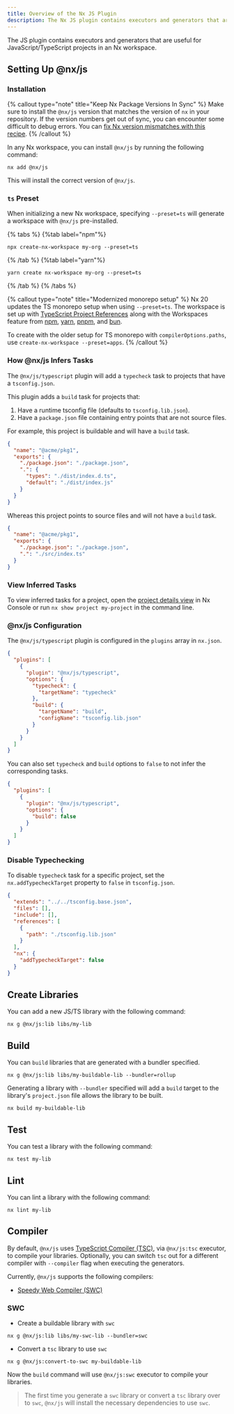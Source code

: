 ```yaml
---
title: Overview of the Nx JS Plugin
description: The Nx JS plugin contains executors and generators that are useful for JavaScript/TypeScript projects in an Nx workspace.
---
```


The JS plugin contains executors and generators that are useful for JavaScript/TypeScript projects in an Nx workspace.

## Setting Up @nx/js

### Installation

{% callout type="note" title="Keep Nx Package Versions In Sync" %}
Make sure to install the `@nx/js` version that matches the version of `nx` in your repository. If the version numbers get out of sync, you can encounter some difficult to debug errors. You can [fix Nx version mismatches with this recipe](/recipes/tips-n-tricks/keep-nx-versions-in-sync).
{% /callout %}

In any Nx workspace, you can install `@nx/js` by running the following command:

```shell {% skipRescope=true %}
nx add @nx/js
```

This will install the correct version of `@nx/js`.

### `ts` Preset

When initializing a new Nx workspace, specifying `--preset=ts` will generate a workspace with `@nx/js` pre-installed.

{% tabs %}
{%tab label="npm"%}

```shell
npx create-nx-workspace my-org --preset=ts
```

{% /tab %}
{%tab label="yarn"%}

```shell
yarn create nx-workspace my-org --preset=ts
```

{% /tab %}
{% /tabs %}

{% callout type="note" title="Modernized monorepo setup" %}
Nx 20 updates the TS monorepo setup when using `--preset=ts`. The workspace is set up with [TypeScript Project References](https://www.typescriptlang.org/docs/handbook/project-references.html) along with the Workspaces feature from [npm](https://docs.npmjs.com/cli/using-npm/workspaces), [yarn](https://yarnpkg.com/features/workspaces), [pnpm](https://pnpm.io/workspaces), and [bun](https://bun.sh/docs/install/workspaces).

To create with the older setup for TS monorepo with `compilerOptions.paths`, use `create-nx-workspace --preset=apps`.
{% /callout %}

### How @nx/js Infers Tasks

The `@nx/js/typescript` plugin will add a `typecheck` task to projects that have a `tsconfig.json`.

This plugin adds a `build` task for projects that:

1. Have a runtime tsconfig file (defaults to `tsconfig.lib.json`).
2. Have a `package.json` file containing entry points that are not source files.

For example, this project is buildable and will have a `build` task.

```json {% fileName="packages/pkg1/package.json" %}
{
  "name": "@acme/pkg1",
  "exports": {
    "./package.json": "./package.json",
    ".": {
      "types": "./dist/index.d.ts",
      "default": "./dist/index.js"
    }
  }
}
```

Whereas this project points to source files and will not have a `build` task.

```json {% fileName="packages/pkg1/package.json" %}
{
  "name": "@acme/pkg1",
  "exports": {
    "./package.json": "./package.json",
    ".": "./src/index.ts"
  }
}
```

### View Inferred Tasks

To view inferred tasks for a project, open the [project details view](/concepts/inferred-tasks) in Nx Console or run `nx show project my-project` in the command line.

### @nx/js Configuration

The `@nx/js/typescript` plugin is configured in the `plugins` array in `nx.json`.

```json {% fileName="nx.json" %}
{
  "plugins": [
    {
      "plugin": "@nx/js/typescript",
      "options": {
        "typecheck": {
          "targetName": "typecheck"
        },
        "build": {
          "targetName": "build",
          "configName": "tsconfig.lib.json"
        }
      }
    }
  ]
}
```

You can also set `typecheck` and `build` options to `false` to not infer the corresponding tasks.

```json {% fileName="nx.json" %}
{
  "plugins": [
    {
      "plugin": "@nx/js/typescript",
      "options": {
        "build": false
      }
    }
  ]
}
```

### Disable Typechecking

To disable `typecheck` task for a specific project, set the `nx.addTypecheckTarget` property to `false` in `tsconfig.json`.

```json {% fileName="packages/pkg1/tsconfig.json" highlightLines=["10-12"] %}
{
  "extends": "../../tsconfig.base.json",
  "files": [],
  "include": [],
  "references": [
    {
      "path": "./tsconfig.lib.json"
    }
  ],
  "nx": {
    "addTypecheckTarget": false
  }
}
```

## Create Libraries

You can add a new JS/TS library with the following command:

```shell
nx g @nx/js:lib libs/my-lib
```

## Build

You can `build` libraries that are generated with a bundler specified.

```shell
nx g @nx/js:lib libs/my-buildable-lib --bundler=rollup
```

Generating a library with `--bundler` specified will add a `build` target to the library's `project.json` file allows the library to be built.

```shell
nx build my-buildable-lib
```

## Test

You can test a library with the following command:

```shell
nx test my-lib
```

## Lint

You can lint a library with the following command:

```shell
nx lint my-lib
```

## Compiler

By default, `@nx/js` uses [TypeScript Compiler (TSC)](https://www.typescriptlang.org/docs/handbook/2/basic-types.html#tsc-the-typescript-compiler), via `@nx/js:tsc` executor, to compile your libraries. Optionally, you can switch `tsc` out for a different compiler with `--compiler` flag when executing the generators.

Currently, `@nx/js` supports the following compilers:

- [Speedy Web Compiler (SWC)](https://swc.rs)

### SWC

- Create a buildable library with `swc`

```shell
nx g @nx/js:lib libs/my-swc-lib --bundler=swc
```

- Convert a `tsc` library to use `swc`

```shell
nx g @nx/js:convert-to-swc my-buildable-lib
```

Now the `build` command will use `@nx/js:swc` executor to compile your libraries.

> The first time you generate a `swc` library or convert a `tsc` library over to `swc`, `@nx/js` will install the necessary dependencies to use `swc`.
